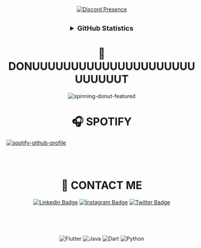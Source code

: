 

<div align = "center">
  
	
	
[![Discord Presence](https://lanyard.cnrad.dev/api/144541504852066304
                            )](https://discord.com/users/144541504852066304)


<br/>
	
	
<details align="center">
  <summary style="font-weight: bold; font-size: 18px">GitHub Statistics</summary>
<img src="https://github-readme-stats.vercel.app/api?username=kebabrock&show_icons=true&theme=dracula" width="%100" height="150px" alt="stats" />
<img src="https://github-readme-stats.vercel.app/api/top-langs/?username=kebabrock0&layout=compact&theme=dracula" width="%100" height="150px" alt="stats" />
	
<br>

[![GitHub Streak](https://github-readme-streak-stats.herokuapp.com/?user=Kebabrock0&theme=elegant)](https://git.io/streak-stats)	
	
<br>
	
<div  align="center"> <img src="https://activity-graph.herokuapp.com/graph?username=Kebabrock0&theme=elegant" /></div>	
	
<br>	
	
<img src="https://github-profile-trophy.vercel.app/?username=kebabrock0&theme=onedark" width="%100" height="150px" alt="stats" />

</details>
		
	

# 🍩 DONUUUUUUUUUUUUUUUUUUUUUUUUUUUT

![spinning-donut-featured](https://user-images.githubusercontent.com/97029034/147956278-10493ad0-caae-4260-8eb1-7204e5459278.gif)
	
# 🎧 SPOTIFY
	
</div>	
	
	
	
[![spotify-github-profile](https://spotify-github-profile.vercel.app/api/view?uid=diy4367nwpr70x19t5q70kcfx&cover_image=true&theme=novatorem&bar_color=53b14f&bar_color_cover=false)](https://github.com/kittinan/spotify-github-profile)
	
	
	
<div align = "center">	
<br/> 
<br/>

# 📓 CONTACT ME 
	

[![Linkedin Badge](https://img.shields.io/badge/Linkedin-Follow-blue?style=for-the-badge&logo=linkedin)](https://www.linkedin.com/in/rashitkebabrock/) 
[![İnstagram Badge](https://img.shields.io/badge/Instagram-Follow-orange?style=for-the-badge&logo=instagram)](https://www.instagram.com/rashitbu/)
[![Twitter Badge](https://img.shields.io/badge/Twitter-Follow-blue?style=for-the-badge&logo=twitter)](https://www.twitter.com/rashitbu/)

<br>
<br>
<br>

![Flutter](https://img.shields.io/badge/flutter-%230175C2.svg?style=for-the-badge&logo=flutter&logoColor=white)
![Java](https://img.shields.io/badge/java-%23ED8B00.svg?style=for-the-badge&logo=java&logoColor=white)
![Dart](https://img.shields.io/badge/dart-%230175C2.svg?style=for-the-badge&logo=dart&logoColor=white)
![Python](https://img.shields.io/badge/python-3670A0?style=for-the-badge&logo=python&logoColor=ffdd54)
	
	
<br>
<br>


	
</div>
